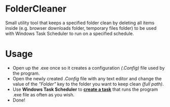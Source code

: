 # FolderCleaner
Small utility tool that keeps a specified folder clean by deleting all items inside (e.g. browser downloads folder, temporary files folder) to be used with Windows Task Scheduler to run on a specified schedule.

# Usage
* Open up the .exe once so it creates a configuration _(.Config)_ file used by the program.
* Open the newly created _.Config_ file with any text editor and change the value of the _"Folder"_ key to the folder you want to keep clean _(full path)_.
* Use **Windows Task Scheduler** to [**create a task**](https://technet.microsoft.com/en-us/library/cc748993(v=ws.11).aspx) that runs the program .exe file as often as you wish.
* Done!
